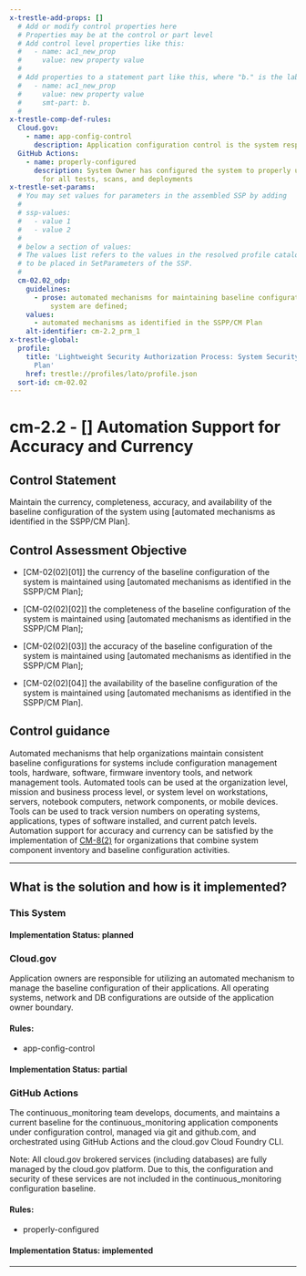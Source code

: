 ```yaml
---
x-trestle-add-props: []
  # Add or modify control properties here
  # Properties may be at the control or part level
  # Add control level properties like this:
  #   - name: ac1_new_prop
  #     value: new property value
  #
  # Add properties to a statement part like this, where "b." is the label of the target statement part
  #   - name: ac1_new_prop
  #     value: new property value
  #     smt-part: b.
  #
x-trestle-comp-def-rules:
  Cloud.gov:
    - name: app-config-control
      description: Application configuration control is the system responsibility
  GitHub Actions:
    - name: properly-configured
      description: System Owner has configured the system to properly utilize CI/CD
        for all tests, scans, and deployments
x-trestle-set-params:
  # You may set values for parameters in the assembled SSP by adding
  #
  # ssp-values:
  #   - value 1
  #   - value 2
  #
  # below a section of values:
  # The values list refers to the values in the resolved profile catalog, and the ssp-values represent new values
  # to be placed in SetParameters of the SSP.
  #
  cm-02.02_odp:
    guidelines:
      - prose: automated mechanisms for maintaining baseline configuration of the
          system are defined;
    values:
      - automated mechanisms as identified in the SSPP/CM Plan
    alt-identifier: cm-2.2_prm_1
x-trestle-global:
  profile:
    title: 'Lightweight Security Authorization Process: System Security and Privacy
      Plan'
    href: trestle://profiles/lato/profile.json
  sort-id: cm-02.02
---
```


# cm-2.2 - \[\] Automation Support for Accuracy and Currency

## Control Statement

Maintain the currency, completeness, accuracy, and availability of the baseline configuration of the system using [automated mechanisms as identified in the SSPP/CM Plan].

## Control Assessment Objective

- \[CM-02(02)[01]\] the currency of the baseline configuration of the system is maintained using [automated mechanisms as identified in the SSPP/CM Plan];

- \[CM-02(02)[02]\] the completeness of the baseline configuration of the system is maintained using [automated mechanisms as identified in the SSPP/CM Plan];

- \[CM-02(02)[03]\] the accuracy of the baseline configuration of the system is maintained using [automated mechanisms as identified in the SSPP/CM Plan];

- \[CM-02(02)[04]\] the availability of the baseline configuration of the system is maintained using [automated mechanisms as identified in the SSPP/CM Plan].

## Control guidance

Automated mechanisms that help organizations maintain consistent baseline configurations for systems include configuration management tools, hardware, software, firmware inventory tools, and network management tools. Automated tools can be used at the organization level, mission and business process level, or system level on workstations, servers, notebook computers, network components, or mobile devices. Tools can be used to track version numbers on operating systems, applications, types of software installed, and current patch levels. Automation support for accuracy and currency can be satisfied by the implementation of [CM-8(2)](#cm-8.2) for organizations that combine system component inventory and baseline configuration activities.

______________________________________________________________________

## What is the solution and how is it implemented?

<!-- For implementation status enter one of: implemented, partial, planned, alternative, not-applicable -->

<!-- Note that the list of rules under ### Rules: is read-only and changes will not be captured after assembly to JSON -->

### This System

<!-- Add implementation prose for the main This System component for control: cm-2.2 -->

#### Implementation Status: planned

### Cloud.gov

Application owners are responsible for utilizing an automated mechanism to manage the baseline configuration of their applications. All operating systems, network and DB configurations are outside of the application owner boundary.

#### Rules:

  - app-config-control

#### Implementation Status: partial

### GitHub Actions

The continuous_monitoring team develops, documents, and maintains a current baseline for the continuous_monitoring application
components under configuration control, managed via git and github.com, and orchestrated using GitHub Actions
and the cloud.gov Cloud Foundry CLI.

Note: All cloud.gov brokered services (including databases) are fully managed by the cloud.gov platform.
Due to this, the configuration and security of these services are not included in the continuous_monitoring configuration baseline.

#### Rules:

  - properly-configured

#### Implementation Status: implemented

______________________________________________________________________
